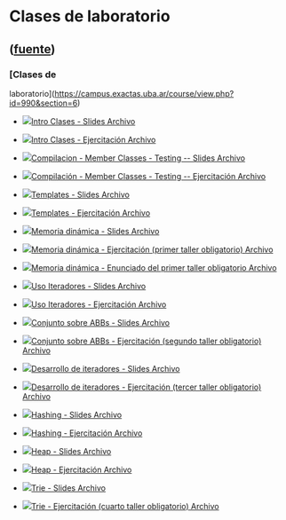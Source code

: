 # Clases de laboratorio
([fuente](https://campus.exactas.uba.ar/course/view.php?id=990&section=6))
---
### [Clases de
laboratorio](https://campus.exactas.uba.ar/course/view.php?id=990&section=6)

  - [![ ](https://campus.exactas.uba.ar/theme/image.php/aardvark/core/1524752928/f/pdf-24)Intro Clases - Slides Archivo](https://campus.exactas.uba.ar/mod/resource/view.php?id=59962)

  - [![ ](https://campus.exactas.uba.ar/theme/image.php/aardvark/core/1524752928/f/archive-24)Intro Clases - Ejercitación Archivo](https://campus.exactas.uba.ar/mod/resource/view.php?id=59963)

  - [![ ](https://campus.exactas.uba.ar/theme/image.php/aardvark/core/1524752928/f/pdf-24)Compilacion - Member Classes - Testing -- Slides Archivo](https://campus.exactas.uba.ar/mod/resource/view.php?id=60293)

  - [![ ](https://campus.exactas.uba.ar/theme/image.php/aardvark/core/1524752928/f/archive-24)Compilación - Member Classes - Testing -- Ejercitación Archivo](https://campus.exactas.uba.ar/mod/resource/view.php?id=60295)

  - [![ ](https://campus.exactas.uba.ar/theme/image.php/aardvark/core/1524752928/f/pdf-24)Templates - Slides Archivo](https://campus.exactas.uba.ar/mod/resource/view.php?id=60714)

  - [![ ](https://campus.exactas.uba.ar/theme/image.php/aardvark/core/1524752928/f/archive-24)Templates - Ejercitación Archivo](https://campus.exactas.uba.ar/mod/resource/view.php?id=60716)

  - [![ ](https://campus.exactas.uba.ar/theme/image.php/aardvark/core/1524752928/f/pdf-24)Memoria dinámica - Slides Archivo](https://campus.exactas.uba.ar/mod/resource/view.php?id=61022)

  - [![ ](https://campus.exactas.uba.ar/theme/image.php/aardvark/core/1524752928/f/archive-24)Memoria dinámica - Ejercitación (primer taller obligatorio) Archivo](https://campus.exactas.uba.ar/mod/resource/view.php?id=61023)

  - [![ ](https://campus.exactas.uba.ar/theme/image.php/aardvark/core/1524752928/f/pdf-24)Memoria dinámica - Enunciado del primer taller obligatorio Archivo](https://campus.exactas.uba.ar/mod/resource/view.php?id=61219)

  - [![ ](https://campus.exactas.uba.ar/theme/image.php/aardvark/core/1524752928/f/pdf-24)Uso Iteradores - Slides Archivo](https://campus.exactas.uba.ar/mod/resource/view.php?id=61299)

  - [![ ](https://campus.exactas.uba.ar/theme/image.php/aardvark/core/1524752928/f/archive-24)Uso Iteradores - Ejercitación Archivo](https://campus.exactas.uba.ar/mod/resource/view.php?id=61300)

  - [![ ](https://campus.exactas.uba.ar/theme/image.php/aardvark/core/1524752928/f/pdf-24)Conjunto sobre ABBs - Slides Archivo](https://campus.exactas.uba.ar/mod/resource/view.php?id=62179)

  - [![ ](https://campus.exactas.uba.ar/theme/image.php/aardvark/core/1524752928/f/archive-24)Conjunto sobre ABBs - Ejercitación (segundo taller obligatorio) Archivo](https://campus.exactas.uba.ar/mod/resource/view.php?id=62180)

  - [![ ](https://campus.exactas.uba.ar/theme/image.php/aardvark/core/1524752928/f/pdf-24)Desarrollo de iteradores - Slides Archivo](https://campus.exactas.uba.ar/mod/resource/view.php?id=62731)

  - [![ ](https://campus.exactas.uba.ar/theme/image.php/aardvark/core/1524752928/f/archive-24)Desarrollo de iteradores - Ejercitación (tercer taller obligatorio) Archivo](https://campus.exactas.uba.ar/mod/resource/view.php?id=62497)

  - [![ ](https://campus.exactas.uba.ar/theme/image.php/aardvark/core/1524752928/f/pdf-24)Hashing - Slides Archivo](https://campus.exactas.uba.ar/mod/resource/view.php?id=62732)

  - [![ ](https://campus.exactas.uba.ar/theme/image.php/aardvark/core/1524752928/f/archive-24)Hashing - Ejercitación Archivo](https://campus.exactas.uba.ar/mod/resource/view.php?id=62733)

  - [![ ](https://campus.exactas.uba.ar/theme/image.php/aardvark/core/1524752928/f/pdf-24)Heap - Slides Archivo](https://campus.exactas.uba.ar/mod/resource/view.php?id=62944)

  - [![ ](https://campus.exactas.uba.ar/theme/image.php/aardvark/core/1524752928/f/archive-24)Heap - Ejercitación Archivo](https://campus.exactas.uba.ar/mod/resource/view.php?id=62945)

  - [![ ](https://campus.exactas.uba.ar/theme/image.php/aardvark/core/1524752928/f/pdf-24)Trie - Slides Archivo](https://campus.exactas.uba.ar/mod/resource/view.php?id=63247)

  - [![ ](https://campus.exactas.uba.ar/theme/image.php/aardvark/core/1524752928/f/archive-24)Trie - Ejercitación (cuarto taller obligatorio) Archivo](https://campus.exactas.uba.ar/mod/resource/view.php?id=63249)

